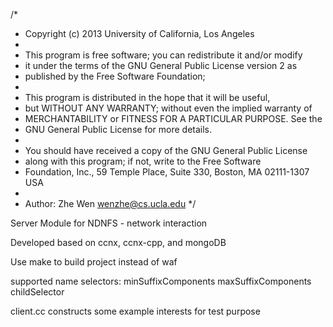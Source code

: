 /*
 * Copyright (c) 2013 University of California, Los Angeles
 *
 * This program is free software; you can redistribute it and/or modify
 * it under the terms of the GNU General Public License version 2 as
 * published by the Free Software Foundation;
 *
 * This program is distributed in the hope that it will be useful,
 * but WITHOUT ANY WARRANTY; without even the implied warranty of
 * MERCHANTABILITY or FITNESS FOR A PARTICULAR PURPOSE.  See the
 * GNU General Public License for more details.
 *
 * You should have received a copy of the GNU General Public License
 * along with this program; if not, write to the Free Software
 * Foundation, Inc., 59 Temple Place, Suite 330, Boston, MA  02111-1307  USA
 *
 * Author: Zhe Wen <wenzhe@cs.ucla.edu>
 */

Server Module for NDNFS - network interaction

Developed based on ccnx, ccnx-cpp, and mongoDB

Use make to build project instead of waf

supported name selectors:
	minSuffixComponents
	maxSuffixComponents
	childSelector

client.cc constructs some example interests for test purpose
